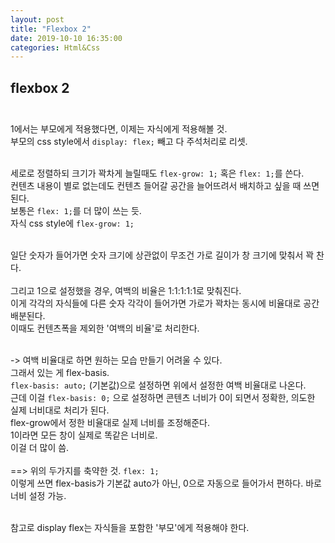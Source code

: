```yaml
---
layout: post
title: "Flexbox 2"
date: 2019-10-10 16:35:00
categories: Html&Css
---
```

## flexbox 2<br><br>

1에서는 부모에게 적용했다면, 이제는 자식에게 적용해볼 것.<br>
부모의 css style에서 ```display: flex;``` 빼고 다 주석처리로 리셋.<br><br>

세로로 정렬하되 크기가 꽉차게 늘릴때도 ```flex-grow: 1;``` 혹은 ```flex: 1;```를 쓴다. <br>
컨텐츠 내용이 별로 없는데도 컨텐츠 들어갈 공간을 늘어뜨려서 배치하고 싶을 때 쓰면 된다. <br>
보통은 ```flex: 1;```를 더 많이 쓰는 듯.<br>
자식 css style에 ```flex-grow: 1;```<br><br>

일단 숫자가 들어가면 숫자 크기에 상관없이 무조건 가로 길이가 창 크기에 맞춰서 꽉 찬다.<br>  
그리고 1으로 설정했을 경우, 여백의 비율은 1:1:1:1:1로 맞춰진다.<br>
이게 각각의 자식들에 다른 숫자 각각이 들어가면 가로가 꽉차는 동시에 비율대로 공간 배분된다. <br>
이때도 컨텐츠폭을 제외한 '여백의 비율'로 처리한다. <br><br>

-> 여백 비율대로 하면 원하는 모습 만들기 어려울 수 있다.<br>
그래서 있는 게  flex-basis.<br>
```flex-basis: auto;``` (기본값)으로 설정하면 위에서 설정한 여백 비율대로 나온다.<br>
근데 이걸   ```flex-basis: 0;``` 으로 설정하면 콘텐츠 너비가 0이 되면서 정확한, 의도한 실제 너비대로 처리가 된다. <br>
flex-grow에서 정한 비율대로 실제 너비를 조정해준다. <br>
1이라면 모든 창이 실제로 똑같은 너비로. <br>
이걸 더 많이 씀.<br><br>
==> 위의 두가지를 축약한 것. ```flex: 1;``` <br>
이렇게 쓰면 flex-basis가 기본값 auto가 아닌, 0으로 자동으로 들어가서 편하다. 바로 너비 설정 가능. <br><br>

참고로 display flex는 자식들을 포함한 '부모'에게 적용해야 한다.
